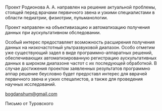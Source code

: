 Проект Родионова А. А. направлен на решение актуальной проблемы, стоящей перед врачами первичного звена и узкими специалистами в области педиатрии, физиотрии, пульманологии.

Проект направлен на объективизацию и автоматизацию получения данных при аускультативном обследовании. 

Особый интерес предоставляет возможность расширения получения данных на низкочастотный ультразвуковой диапазон. Особо отметим уже существующий задел в виде программно-аппаратных решений, обеспечивающих автоматизированную регистрацию аускультативных данных в широком диапазоне частот с их последующей обработкой. В случае достижения проектом заявленных результатов программно аппар решение беусловно будет предоставл интерес для вврачей первичного звена и узких спецалистов, а также для проведения научных исследований.


bogdanshum@gmail.com

Письмо от Туровского
